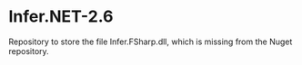 # Infer.NET-2.6
Repository to store the file Infer.FSharp.dll, which is missing from the Nuget repository.
